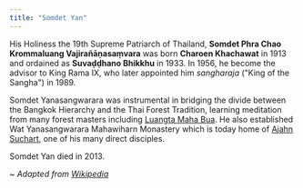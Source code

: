 ```yaml
---
title: "Somdet Yan"
---
```


His Holiness the 19th Supreme Patriarch of Thailand, **Somdet Phra Chao Krommaluang Vajirañāṇasaṃvara** was born **Charoen Khachawat** in 1913 and ordained as **Suvaḍḍhano Bhikkhu** in 1933. In 1956, he become the advisor to King Rama IX, who later appointed him  _sangharaja_ ("King of the Sangha") in 1989.

Somdet Yanasangwarara was instrumental in bridging the divide between the Bangkok Hierarchy and the Thai Forest Tradition, learning meditation from many forest masters including [Luangta Maha Bua](/authors/boowa). He also established Wat Yanasangwarara Mahawiharn Monastery which is today home of [Ajahn Suchart](/authors/suchart), one of his many direct disciples.

Somdet Yan died in 2013.

_~ Adapted from [Wikipedia](https://en.wikipedia.org/wiki/Vajira%C3%B1%C4%81%E1%B9%87asa%E1%B9%83vara)_
